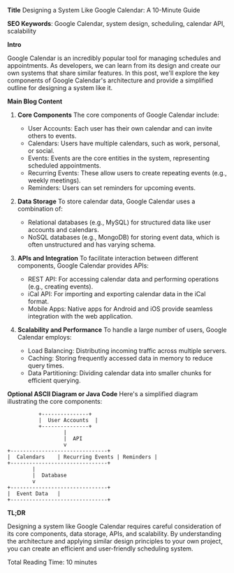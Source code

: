 **Title**
Designing a System Like Google Calendar: A 10-Minute Guide

**SEO Keywords**: Google Calendar, system design, scheduling, calendar API, scalability

**Intro**

Google Calendar is an incredibly popular tool for managing schedules and appointments. As developers, we can learn from its design and create our own systems that share similar features. In this post, we'll explore the key components of Google Calendar's architecture and provide a simplified outline for designing a system like it.

**Main Blog Content**

1. **Core Components**
The core components of Google Calendar include:
	* User Accounts: Each user has their own calendar and can invite others to events.
	* Calendars: Users have multiple calendars, such as work, personal, or social.
	* Events: Events are the core entities in the system, representing scheduled appointments.
	* Recurring Events: These allow users to create repeating events (e.g., weekly meetings).
	* Reminders: Users can set reminders for upcoming events.

2. **Data Storage**
To store calendar data, Google Calendar uses a combination of:
	* Relational databases (e.g., MySQL) for structured data like user accounts and calendars.
	* NoSQL databases (e.g., MongoDB) for storing event data, which is often unstructured and has varying schema.

3. **APIs and Integration**
To facilitate interaction between different components, Google Calendar provides APIs:
	* REST API: For accessing calendar data and performing operations (e.g., creating events).
	* iCal API: For importing and exporting calendar data in the iCal format.
	* Mobile Apps: Native apps for Android and iOS provide seamless integration with the web application.

4. **Scalability and Performance**
To handle a large number of users, Google Calendar employs:
	* Load Balancing: Distributing incoming traffic across multiple servers.
	* Caching: Storing frequently accessed data in memory to reduce query times.
	* Data Partitioning: Dividing calendar data into smaller chunks for efficient querying.

**Optional ASCII Diagram or Java Code**
Here's a simplified diagram illustrating the core components:
```
          +---------------+
          |  User Accounts  |
          +---------------+
                  |
                  |  API
                  v
+-------------------------------+
|  Calendars    | Recurring Events | Reminders |
+-------------------------------+
        |
        |  Database
        v
+-------------------------------+
|  Event Data   |
+-------------------------------+
```

**TL;DR**

Designing a system like Google Calendar requires careful consideration of its core components, data storage, APIs, and scalability. By understanding the architecture and applying similar design principles to your own project, you can create an efficient and user-friendly scheduling system.

Total Reading Time: 10 minutes